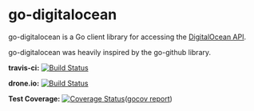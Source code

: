 # go-digitalocean

go-digitalocean is a Go client library for accessing the [DigitalOcean API](https://developers.digitalocean.com/).

go-digitalocean was heavily inspired by the go-github library.

**travis-ci:** [![Build Status](https://travis-ci.org/masayukioguni/go-digitalocean.svg?branch=master)](https://travis-ci.org/masayukioguni/go-digitalocean)

**drone.io:** [![Build Status](https://drone.io/github.com/masayukioguni/go-digitalocean/status.png)](https://drone.io/github.com/masayukioguni/go-digitalocean/latest) 

**Test Coverage:** [![Coverage Status](https://coveralls.io/repos/masayukioguni/go-digitalocean/badge.png?branch=master)](https://coveralls.io/r/masayukioguni/go-digitalocean?branch=master)([gocov report](https://drone.io/github.com/masayukioguni/go-digitalocean/files/coverage.html))
